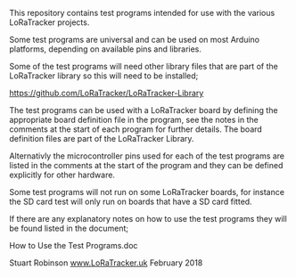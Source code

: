 This repository contains test programs intended for use with the various LoRaTracker projects. 

Some test programs are universal and can be used on most Arduino platforms, depending on available pins and
libraries.

Some of the test programs will need other library files that are part of the LoRaTracker library
so this will need to be installed;

https://github.com/LoRaTracker/LoRaTracker-Library

The test programs can be used with a LoRaTracker board by defining the appropriate board definition 
file in the program, see the notes in the comments at the start of each program for further details. 
The board definition files are part of the LoRaTracker Library.

Alternativly the microcontroller pins used for each of the test programs are listed in the comments 
at the start of the program and they can be defined explicitly for other hardware. 
 
Some test programs will not run on some LoRaTracker boards, for instance the SD card test will only
run on boards that have a SD card fitted.  

If there are any explanatory notes on how to use the test programs they will be found listed in the 
document;

How to Use the Test Programs.doc
 

Stuart Robinson
www.LoRaTracker.uk
February 2018
